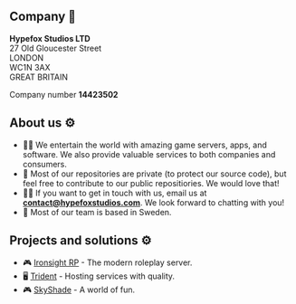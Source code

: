## Company 💼
**Hypefox Studios LTD**  
27 Old Gloucester Street  
LONDON  
WC1N 3AX  
GREAT BRITAIN  
  
Company number **14423502**
## About us ⚙️
- 🙋‍♀️ We entertain the world with amazing game servers, apps, and software. We also provide valuable services to both companies and consumers.
- 🌈 Most of our repositories are private (to protect our source code), but feel free to contribute to our public repositiories. We would love that!
- 👩‍💻 If you want to get in touch with us, email us at **contact@hypefoxstudios.com**. We look forward to chatting with you!
- 🍿 Most of our team is based in Sweden.
## Projects and solutions ⚙️
- 🎮 [Ironsight RP](https://ironsightrp.net "Home | Ironsight RP") - The modern roleplay server.
- 🖥️ [Trident](https://trident.host "Home | Trident") - Hosting services with quality.
- 🎮 [SkyShade](https://skyshade.net "Home | SkyShade") - A world of fun.
